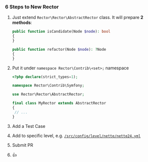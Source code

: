 ### 6 Steps to New Rector
 
1. Just extend `Rector\Rector\AbstractRector` class. It will prepare **2 methods**:
 
    ```php
    public function isCandidate(Node $node): bool
    {
    }
    
    public function refactor(Node $node): ?Node
    {
    }
    ```
 
2. Put it under `namespace Rector\Contrib\<set>;` namespace
    
    ```php
    <?php declare(strict_types=1);
    
    namespace Rector\Contrib\Symfony;
    
    use Rector\Rector\AbstractRector;
    
    final class MyRector extends AbstractRector
    {
     // ...
    }
    ```

3. Add a Test Case
 
4. Add to specific level, e.g. [`/src/config/level/nette/nette24.yml`](/src/config/level/nette/nette24.yml)
 
5. Submit PR
 
6. :+1:
